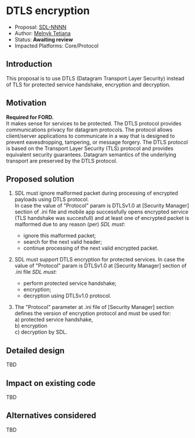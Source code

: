 # DTLS encryption

* Proposal: [SDL-NNNN](NNNN-DTLS-encryption.md)
* Author: [Melnyk Tetiana](https://github.com/TMelnyk)
* Status: **Awaiting review**
* Impacted Platforms: Core/Protocol


## Introduction

This proposal is to use DTLS (Datagram Transport Layer Security) instead of TLS for protected service handshake, encryption and decryption.

## Motivation

**Required for FORD.**   
It makes sense for services to be protected. The DTLS protocol provides communications privacy for datagram protocols. The protocol allows client/server applications to communicate in a way that is designed to prevent eavesdropping, tampering, or message forgery. The DTLS protocol is based on the Transport Layer Security (TLS) protocol and provides equivalent security guarantees. Datagram semantics of the underlying transport are preserved by the DTLS protocol.

## Proposed solution

1. SDL must ignore malformed packet during processing of encrypted payloads using DTLS protocol.   
In case the value of "Protocol" param is DTLSv1.0 at [Security Manager] section of .ini file and mobile app successfully opens encrypted service (TLS handshake was succesfull) and at least one of encrypted packet is malformed due to any reason (per) _SDL must_:   
   - ignore this malformed packet;
   - search for the next valid header;   
   - continue processing of the next valid encrypted packet.   

2. SDL must support DTLS encryption for protected services.
In case the value of "Protocol" param is DTLSv1.0 at [Security Manager] section of .ini file _SDL must_:   
   - perform protected service handshake;   
   - encryption;  
   - decryption using DTLSv1.0 protocol.   

3. The "Protocol" parameter at .ini file of [Security Manager] section defines the version of encryption protocol and must be used for:   
a) protected service handshake,   
b) encryption   
c) decryption by SDL.   

## Detailed design
TBD

## Impact on existing code
TBD

## Alternatives considered
TBD
